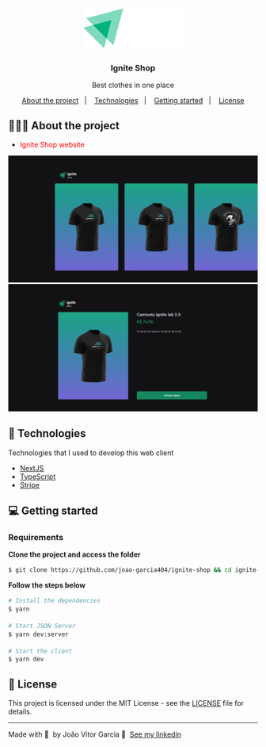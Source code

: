 <h1 align="center">
  <img alt="Logo" src="./src/assets/logo.svg" width="200px" />
</h1>

<h3 align="center">
  Ignite Shop
</h3>

<p align="center">Best clothes in one place</p>

<p align="center">
  <a href="#-about-the-project">About the project</a>&nbsp;&nbsp;&nbsp;|&nbsp;&nbsp;&nbsp;
  <a href="#-technologies">Technologies</a>&nbsp;&nbsp;&nbsp;|&nbsp;&nbsp;&nbsp;
  <a href="#-getting-started">Getting started</a>&nbsp;&nbsp;&nbsp;|&nbsp;&nbsp;&nbsp;
  <a href="#-license">License</a>
</p>

## 👨🏻‍💻 About the project

- <p style="color: red;">Ignite Shop website</p>

<img alt="Home preview" src="./public/preview-home.png" />
<img alt="Checkout order preview" src="./public/preview-product.png" />

## 🚀 Technologies

Technologies that I used to develop this web client

- [NextJS](https://nextjs.org)
- [TypeScript](https://www.typescriptlang.org/)
- [Stripe](https://stripe.com/en-br)

## 💻 Getting started

### Requirements

**Clone the project and access the folder**

```bash
$ git clone https://github.com/joao-garcia404/ignite-shop && cd ignite-shop
```

**Follow the steps below**

```bash
# Install the dependencies
$ yarn

# Start JSON Server
$ yarn dev:server

# Start the client
$ yarn dev
```

## 📝 License

This project is licensed under the MIT License - see the [LICENSE](LICENSE) file for details.

---

Made with 💜 &nbsp;by João Vitor Garcia 👋 &nbsp;[See my linkedin](https://www.linkedin.com/in/joao-garcia404/)
